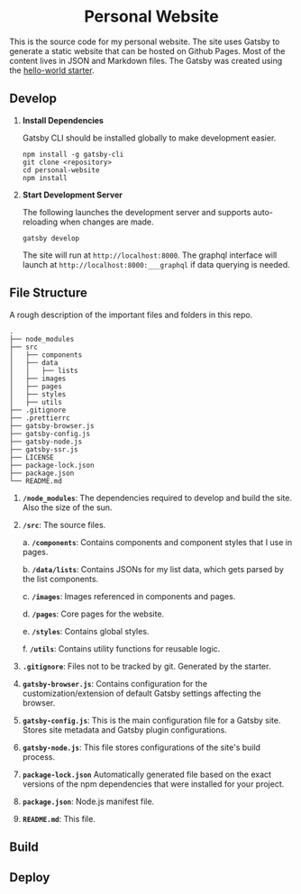 <h1 align="center">
  Personal Website
</h1>

This is the source code for my personal website. The site uses Gatsby to generate a static website that can be hosted on Github Pages. Most of the content lives in JSON and Markdown files. The Gatsby was created using the [hello-world starter](https://github.com/gatsbyjs/gatsby-starter-hello-world).

## Develop

1. **Install Dependencies**

    Gatsby CLI should be installed globally to make development easier.

    ```shell
    npm install -g gatsby-cli
    git clone <repository>
    cd personal-website
    npm install
    ```

2. **Start Development Server**

    The following launches the development server and supports auto-reloading when changes are made.

    ```shell
    gatsby develop
    ```

    The site will run at `http://localhost:8000`. The graphql interface will launch at `http://localhost:8000:___graphql` if data querying is needed.


## File Structure

A rough description of the important files and folders in this repo.

    .
    ├── node_modules
    ├── src
    │   ├── components
    │   ├── data
    │   │   ├── lists
    │   ├── images
    │   ├── pages
    │   ├── styles
    │   ├── utils
    ├── .gitignore
    ├── .prettierrc
    ├── gatsby-browser.js
    ├── gatsby-config.js
    ├── gatsby-node.js
    ├── gatsby-ssr.js
    ├── LICENSE
    ├── package-lock.json
    ├── package.json
    └── README.md

1.  **`/node_modules`**: The dependencies required to develop and build the site. Also the size of the sun.

2.  **`/src`**: The source files.

    a. **`/components`**: Contains components and component styles that I use in pages.

    b. **`/data/lists`**: Contains JSONs for my list data, which gets parsed by the list components.

    c. **`/images`**: Images referenced in components and pages.

    d. **`/pages`**: Core pages for the website.

    e. **`/styles`**: Contains global styles.

    f. **`/utils`**: Contains utility functions for reusable logic.

3.  **`.gitignore`**: Files not to be tracked by git. Generated by the starter.

4.  **`gatsby-browser.js`**: Contains configuration for the customization/extension of default Gatsby settings affecting the browser.

5.  **`gatsby-config.js`**: This is the main configuration file for a Gatsby site. Stores site metadata and Gatsby plugin configurations.

6.  **`gatsby-node.js`**: This file stores configurations of the site's build process.

10. **`package-lock.json`** Automatically generated file based on the exact versions of the npm dependencies that were installed for your project.

11. **`package.json`**: Node.js manifest file.

12. **`README.md`**: This file.

## Build


## Deploy
